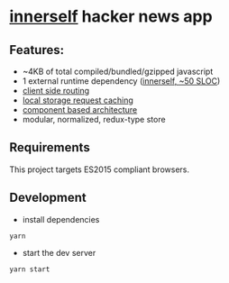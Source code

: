 # [innerself](https://github.com/stasm/innerself) hacker news app

## Features:

* ~4KB of total compiled/bundled/gzipped javascript
* 1 external runtime dependency ([innerself, ~50 SLOC](https://github.com/stasm/innerself))
* [client side routing](https://github.com/bsouthga/innerself-hn/tree/master/src/store/router)
* [local storage request caching](https://github.com/bsouthga/innerself-hn/blob/22665e25de06023aceb89c38908b66ed42ee41df/src/store/util.ts#L59)
* [component based architecture](https://github.com/bsouthga/innerself-hn/tree/master/src/components)
* modular, normalized, redux-type store

## Requirements

This project targets ES2015 compliant browsers.

## Development

* install dependencies

```
yarn
```

* start the dev server

```
yarn start
```
